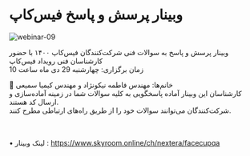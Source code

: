 # وبینار پرسش  و پاسخ فیس‌کاپ
![webinar-09](https://user-images.githubusercontent.com/94538977/149618151-6deff8f4-e5eb-4300-8fbd-841145d9ed2c.jpg)

وبینار پرسش و پاسخ به سوالات فنی شرکت‌کنندگان فیس‌کاپ ۱۴۰۰ با حضور کارشناسان فنی رویداد فیس‌کاپ
<br/>
زمان برگزاری: چهارشنبه 29 دی ماه ساعت 10
<br/>

👥 خانم‌ها: مهندس فاطمه نیکونژاد و مهندس کیمیا سمیعی
<br/>
کارشناسان این وبینار آماده پاسخگویی به کلیه سوالات شما در زمینه آماده‌سازی و ارسال کد هستند.
<br/>
شرکت‌کنندگان می‌توانند سوالات خود را از طریق راه‌های ارتباطی مطرح کنند.

<br/><br/>
•	 لینک وبینار :
<a style="font-weight:bold" href="https://www.skyroom.online/ch/nextera/facecupqa" >https://www.skyroom.online/ch/nextera/facecupqa </a> 
<br/><br/>
